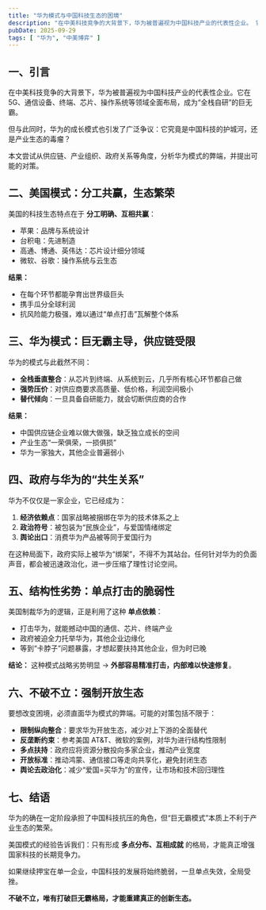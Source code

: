 ```yaml
---
title: "华为模式与中国科技生态的困境"
description: "在中美科技竞争的大背景下，华为被普遍视为中国科技产业的代表性企业。 它在 5G、通信设备、终端、芯片、操作系统等领域全面布局，成为“全栈自研”的巨无霸。但与此同时，华为的成长模式也引发了广泛争议：它究竟是中国科技的护城河，还是产业生态的毒瘤？本文尝试从供应链、产业组织、政府关系等角度，分析华为模式的弊端，并提出可能的对策"
pubDate: 2025-09-29
tags: [ "华为", "中美博弈" ]
---
```


## 一、引言

在中美科技竞争的大背景下，华为被普遍视为中国科技产业的代表性企业。它在 5G、通信设备、终端、芯片、操作系统等领域全面布局，成为“全栈自研”的巨无霸。

但与此同时，华为的成长模式也引发了广泛争议：它究竟是中国科技的护城河，还是产业生态的毒瘤？

本文尝试从供应链、产业组织、政府关系等角度，分析华为模式的弊端，并提出可能的对策。

## 二、美国模式：分工共赢，生态繁荣

美国的科技生态特点在于 **分工明确、互相共赢**：

- 苹果：品牌与系统设计
- 台积电：先进制造
- 高通、博通、英伟达：芯片设计细分领域
- 微软、谷歌：操作系统与云生态

**结果：**

- 在每个环节都能孕育出世界级巨头
- 携手瓜分全球利润
- 抗风险能力极强，难以通过“单点打击”瓦解整个体系

## 三、华为模式：巨无霸主导，供应链受限

华为的模式与此截然不同：

- **全栈垂直整合**：从芯片到终端、从系统到云，几乎所有核心环节都自己做
- **强势压价**：对供应商要求高质量、低价格，利润空间极小
- **替代倾向**：一旦具备自研能力，就会切断供应商的合作

**结果：**

- 中国供应链企业难以做大做强，缺乏独立成长的空间
- 产业生态“一荣俱荣，一损俱损”
- 华为一家独大，其他企业普遍弱小

## 四、政府与华为的“共生关系”

华为不仅仅是一家企业，它已经成为：

1. **经济依赖点**：国家战略被捆绑在华为的技术体系之上
2. **政治符号**：被包装为“民族企业”，与爱国情绪绑定
3. **舆论出口**：消费华为产品被等同于爱国行为

在这种局面下，政府实际上被华为“绑架”，不得不为其站台。任何针对华为的负面声音，都会被迅速政治化，进一步压缩了理性讨论空间。

## 五、结构性劣势：单点打击的脆弱性

美国制裁华为的逻辑，正是利用了这种 **单点依赖**：

- 打击华为，就能撼动中国的通信、芯片、终端产业
- 政府被迫全力托举华为，其他企业边缘化
- 等到“卡脖子”问题暴露，才想起要扶持其他企业，但为时已晚

**结论：**
这种模式战略劣势明显 → **外部容易精准打击，内部难以快速修复**。

## 六、不破不立：强制开放生态

要想改变困境，必须直面华为模式的弊端。可能的对策包括不限于：

- **限制纵向整合**：要求华为开放生态，减少对上下游的全面替代
- **反垄断约束**：参考美国 AT&T、微软的案例，对华为进行结构性限制
- **多点扶持**：政府应将资源分散投向多家企业，推动产业宽度
- **开放标准**：推动鸿蒙、通信接口等走向共享化，避免封闭生态
- **舆论去政治化**：减少“爱国=买华为”的宣传，让市场和技术回归理性

## 七、结语

华为的确在一定阶段承担了中国科技抗压的角色，但“巨无霸模式”本质上不利于产业生态的繁荣。

美国模式的经验告诉我们：只有形成 **多点分布、互相成就** 的格局，才能真正增强国家科技的长期竞争力。

如果继续押宝在单一企业，中国科技的发展将始终脆弱，一旦单点失效，全局受挫。

**不破不立，唯有打破巨无霸格局，才能重建真正的创新生态。**